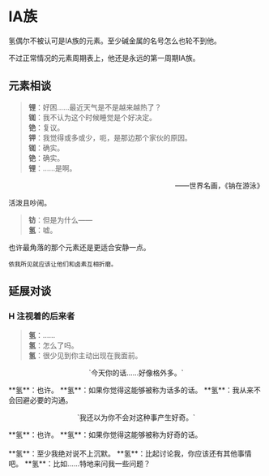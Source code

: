 # ⅠA族

氢偶尔不被认可是ⅠA族的元素。至少碱金属的名号怎么也轮不到他。

不过正常情况的元素周期表上，他还是永远的第一周期ⅠA族。

## 元素相谈

>**锂**：好困……最近天气是不是越来越热了？  
**铷**：我不认为这个时候睡觉是个好决定。  
**铯**：复议。  
**钾**：我觉得或多或少，呃，是那边那个家伙的原因。  
**铷**：确实。  
**铯**：确实。  
**锂**：……是啊。  
<p align="right">——世界名画，《钠在游泳》</p>

活泼且吵闹。


>**钫**：但是为什么——  
**氢**：嘘。

也许最角落的那个元素还是更适合安静一点。

```
依我所见就应该让他们和卤素互相折磨。
```

## 延展对谈

### H 注视着的后来者

>**氢**：……  
**氢**：怎么了吗。  
**氢**：很少见到你主动出现在我面前。  
<div class="flex-container">
  <div class="box">
  <p align="center">
  `今天你的话……好像格外多。`  
  </p>
  **氢**：也许。  
  **氢**：如果你觉得这能够被称为话多的话。  
  **氢**：我从来不会回避必要的沟通。
  </div>
  <div class="box">
  <p align="center">
  `我还以为你不会对这种事产生好奇。`  
  </p>
  **氢**：也许。  
  **氢**：如果你觉得这能够被称为好奇的话。</div>
</div>
</br>
**氢**：至少我绝对说不上沉默。  
**氢**：比起讨论我，你应该还有其他事情吧。  
**氢**：比如……特地来问我一些问题？

